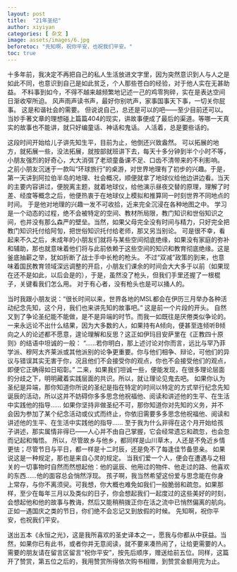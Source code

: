 ```yaml
---
layout: post
title:  "21年圣纪"
author: xiyiyan
categories: [ 杂文 ]
image: assets/images/6.jpg
beforetoc: "先知啊，祝你平安，也祝我们平安。"
toc: true
---
```


十多年前，我决定不再把自己的私人生活放进文字里，因为突然意识到人与人之是如此不同，也意识到自己是如此贫乏，个人那些苍白的经验，对于他人实在无甚助益。
不料事到如今，不得不越来越频繁地记述一己的鸡零狗碎，实在是表达空间日渐收窄所迫。
风声雨声读书声，最好你别吭声，家事国事天下事，一切关你屁事。
这是和谐社会的需要。
但说说自己，总还是可以的吧——至少目前还可以。
当妙手著文章的理想碰上篇篇404的现实，讲故事便成了最后的渠道。等哪一天真实的故事也不能讲，就只好编童话、神话和鬼话。
人活着，总是要些话的。

这段时间开始给儿子讲先知生平，目前为止，他倒还兴致盎然。
可以拓展的地方，就拓展一些，没法拓展，就按部就班讲下去，每天十多分钟到半个小时不等，小朋友强烈的好奇心，大大消弭了老顽童备课不足、口齿不清带来的不利影响。
之前小朋友沉迷于一款叫“环球旅行”的桌游，对世界地理有了初步的兴趣。于是，第一天讲到阿拉伯半岛的地理、社会概况，顺便就拿了地球仪给他边讲边看。当天的主要内容讲过，便脱离主题，就着地球仪，给他演示昼夜交替的原理，理解了时差、经度等概念之后，他便热衷于在地球仪上模拟和推算同一时刻世界不同地点的时间。
于是他对地理的兴趣一发不可收拾，近来完全沉浸在各种地图之中。
学习是一个动态的过程，绝不会被特定的空间、教材所局限，教门知识和世俗知识之间，也并没有那么森严的壁垒。当然，如果父母完全没有时间与精力，只好完全把教门知识托付给阿訇，把世俗知识托付给老师，那又另当别论。
可是很不幸，看起来不久之后，未成年的小朋友们就将与某些空间彻底绝缘，如果没有家庭的弥补和辅助，那也就意味着他们将与此前依赖于这些空间的知识和教育彻底绝缘。这是釜底抽薪之举，犹如折断了战士手中长枪的枪头。
不过“双减”政策的到来，也意味着国民教育领域深远调整的开启，小朋友们课余的时间会大大多于以前（如果现在还不是如此，以后会是的），于是，虽然没了枪头，但我们手里还握了一根棍子，关键看我们怎么用。
对于有心者，没有枪头也是可以捅人的。

当时我跟小朋友说：“很长时间以来，世界各地的MSL都会在伊历三月举办各种活动纪念先知，这个月，我们也来讲先知的故事吧。”
这是前一个片段的开头。
自然又到了争论圣纪能不能做，是不是异端的时节。而我一如既往是厌倦类似争论的。
一来永远论不出什么结果，因为大多数的人，如果持有A倾向，便甚至连倾听B倾向之人的论述都不愿意，遑论理解和反思？这正如伊玛目安萨里在《正教四十原则》的结语中坦诚的一般：
“……若你明白，那上述讨论对你而言，远比与罕乃菲学派、穆阿太齐莱派或其他派别的论争更重要。你与他们相争、辩论，可他们的异议与错误其实无害于你，况且他们不会接受你的观点，你也不会接受他们的观点，即便它正确得如日昭彰。”
二来，如果我们坦诚一些，便能发现，在很多理论层面的分歧之下，明明藏着实践层面的共识。所以，就让理论见鬼去吧。
如果你认为圣纪是异端，那你知道你所说的圣纪是指在特定的时间以特定的方式举行纪念先知诞辰的活动，所以这并不妨碍你多多思念他祝福他、阅读和讲述他的生平、在生活中实践他的指导……
如果你坚持非做圣纪不可，那你知道你对先知的义务，并不会因为参加了某个纪念活动或仪式而终止，你依旧需要多多思念他祝福他、阅读和讲述他的生平、在生活中实践他的指导……
至于我为什么非得在这个月开始给孩子讲述，那实属情非得已——人心并不由自己掌握，它会经常遗忘和疏忽，也会忽而记起和悔悟。
所以，尽管故乡与他乡，都同样是山川草木，人还是不免近乡情更怯；尽管节日与平日，都一样是十二时辰，还是免不了每逢佳节备思亲。
如果说这是一种规定，那也是来自心灵的规定。
当我们爱一个人，便会在遭遇与之相关的一切事物时自然而然想起他：他的诞辰、他用过的物件、他走过的路、他喜欢的东西……他的面容总会悄然浮现。
孩子啊，我当然希望这份爱与思念能在你身上常存，与你不离须臾。可我想，你大概也难免如我们一般脆弱和疏忽。如果那样，至少在每年三月以及类似的日子，你会想起我们一起度过的这些美好的时刻，会想起他和他的故事与教诲，然后又能稍稍拨正你在活之流中已悄然偏离的航向。
正如一遇国庆之类的节日，你们绝不会忘记又到放假的时候。
先知啊，祝你平安，也祝我们平安。

送出五本《永恒之光》，这是我所喜欢的圣史译本之一，愿我与你都从中获益。当然，如果你已有此书，或者你并无意阅读，就不要来凑热闹了，让给更需要的人。
需要的朋友请在留言区留言“祝你平安”，按先后顺序，赠送给前五位。同样，这篇开了赞赏，第五位之后的，我用赞赏所得依次购书相赠，到赞赏金额用完为止。
